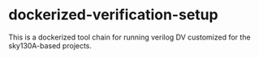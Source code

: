 # dockerized-verification-setup
This is a dockerized tool chain for running verilog DV customized for the sky130A-based projects.
